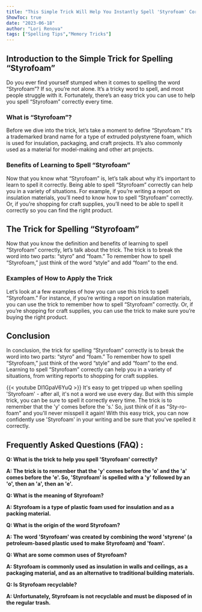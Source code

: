 ```yaml
---
title: "This Simple Trick Will Help You Instantly Spell 'Styrofoam' Correctly!"
ShowToc: true 
date: "2023-06-18"
author: "Lori Renova" 
tags: ["Spelling Tips","Memory Tricks"]
---
```

## Introduction to the Simple Trick for Spelling “Styrofoam”

Do you ever find yourself stumped when it comes to spelling the word “Styrofoam”? If so, you’re not alone. It’s a tricky word to spell, and most people struggle with it. Fortunately, there’s an easy trick you can use to help you spell “Styrofoam” correctly every time. 

### What is “Styrofoam”?

Before we dive into the trick, let’s take a moment to define “Styrofoam.” It’s a trademarked brand name for a type of extruded polystyrene foam, which is used for insulation, packaging, and craft projects. It’s also commonly used as a material for model-making and other art projects.

### Benefits of Learning to Spell “Styrofoam”

Now that you know what “Styrofoam” is, let’s talk about why it’s important to learn to spell it correctly. Being able to spell “Styrofoam” correctly can help you in a variety of situations. For example, if you’re writing a report on insulation materials, you’ll need to know how to spell “Styrofoam” correctly. Or, if you’re shopping for craft supplies, you’ll need to be able to spell it correctly so you can find the right product.

## The Trick for Spelling “Styrofoam”

Now that you know the definition and benefits of learning to spell “Styrofoam” correctly, let’s talk about the trick. The trick is to break the word into two parts: “styro” and “foam.” To remember how to spell “Styrofoam,” just think of the word “style” and add “foam” to the end.

### Examples of How to Apply the Trick

Let’s look at a few examples of how you can use this trick to spell “Styrofoam.” For instance, if you’re writing a report on insulation materials, you can use the trick to remember how to spell “Styrofoam” correctly. Or, if you’re shopping for craft supplies, you can use the trick to make sure you’re buying the right product.

## Conclusion

In conclusion, the trick for spelling “Styrofoam” correctly is to break the word into two parts: “styro” and “foam.” To remember how to spell “Styrofoam,” just think of the word “style” and add “foam” to the end. Learning to spell “Styrofoam” correctly can help you in a variety of situations, from writing reports to shopping for craft supplies.

{{< youtube DI1GpaV6YuQ >}} 
It's easy to get tripped up when spelling 'Styrofoam' - after all, it's not a word we use every day. But with this simple trick, you can be sure to spell it correctly every time. The trick is to remember that the 'y' comes before the 's.' So, just think of it as "Sty-ro-foam" and you'll never misspell it again! With this easy trick, you can now confidently use 'Styrofoam' in your writing and be sure that you've spelled it correctly.

## Frequently Asked Questions (FAQ) :
**Q: What is the trick to help you spell 'Styrofoam' correctly?**

**A: The trick is to remember that the 'y' comes before the 'o' and the 'a' comes before the 'e'. So, 'Styrofoam' is spelled with a 'y' followed by an 'o', then an 'a', then an 'e'.**

**Q: What is the meaning of Styrofoam?**

**A: Styrofoam is a type of plastic foam used for insulation and as a packing material.**

**Q: What is the origin of the word Styrofoam?**

**A: The word 'Styrofoam' was created by combining the word 'styrene' (a petroleum-based plastic used to make Styrofoam) and 'foam'.**

**Q: What are some common uses of Styrofoam?**

**A: Styrofoam is commonly used as insulation in walls and ceilings, as a packaging material, and as an alternative to traditional building materials.**

**Q: Is Styrofoam recyclable?**

**A: Unfortunately, Styrofoam is not recyclable and must be disposed of in the regular trash.**





